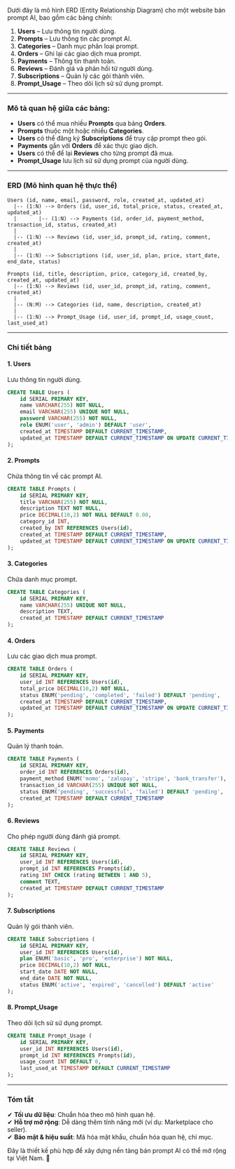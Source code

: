 Dưới đây là mô hình ERD (Entity Relationship Diagram) cho một website bán prompt AI, bao gồm các bảng chính:  

1. **Users** – Lưu thông tin người dùng.  
2. **Prompts** – Lưu thông tin các prompt AI.  
3. **Categories** – Danh mục phân loại prompt.  
4. **Orders** – Ghi lại các giao dịch mua prompt.  
5. **Payments** – Thông tin thanh toán.  
6. **Reviews** – Đánh giá và phản hồi từ người dùng.  
7. **Subscriptions** – Quản lý các gói thành viên.  
8. **Prompt_Usage** – Theo dõi lịch sử sử dụng prompt.  

---

### **Mô tả quan hệ giữa các bảng:**
- **Users** có thể mua nhiều **Prompts** qua bảng **Orders**.  
- **Prompts** thuộc một hoặc nhiều **Categories**.  
- **Users** có thể đăng ký **Subscriptions** để truy cập prompt theo gói.  
- **Payments** gắn với **Orders** để xác thực giao dịch.  
- **Users** có thể để lại **Reviews** cho từng prompt đã mua.  
- **Prompt_Usage** lưu lịch sử sử dụng prompt của người dùng.  

---

### **ERD (Mô hình quan hệ thực thể)**  
```plaintext
Users (id, name, email, password, role, created_at, updated_at)
  |-- (1:N) --> Orders (id, user_id, total_price, status, created_at, updated_at)
  |       |-- (1:N) --> Payments (id, order_id, payment_method, transaction_id, status, created_at)
  |
  |-- (1:N) --> Reviews (id, user_id, prompt_id, rating, comment, created_at)
  |
  |-- (1:N) --> Subscriptions (id, user_id, plan, price, start_date, end_date, status)

Prompts (id, title, description, price, category_id, created_by, created_at, updated_at)
  |-- (1:N) --> Reviews (id, user_id, prompt_id, rating, comment, created_at)
  |
  |-- (N:M) --> Categories (id, name, description, created_at)
  |
  |-- (1:N) --> Prompt_Usage (id, user_id, prompt_id, usage_count, last_used_at)
```

---

### **Chi tiết bảng**
#### **1. Users**
Lưu thông tin người dùng.  
```sql
CREATE TABLE Users (
    id SERIAL PRIMARY KEY,
    name VARCHAR(255) NOT NULL,
    email VARCHAR(255) UNIQUE NOT NULL,
    password VARCHAR(255) NOT NULL,
    role ENUM('user', 'admin') DEFAULT 'user',
    created_at TIMESTAMP DEFAULT CURRENT_TIMESTAMP,
    updated_at TIMESTAMP DEFAULT CURRENT_TIMESTAMP ON UPDATE CURRENT_TIMESTAMP
);
```

#### **2. Prompts**
Chứa thông tin về các prompt AI.  
```sql
CREATE TABLE Prompts (
    id SERIAL PRIMARY KEY,
    title VARCHAR(255) NOT NULL,
    description TEXT NOT NULL,
    price DECIMAL(10,2) NOT NULL DEFAULT 0.00,
    category_id INT,
    created_by INT REFERENCES Users(id),
    created_at TIMESTAMP DEFAULT CURRENT_TIMESTAMP,
    updated_at TIMESTAMP DEFAULT CURRENT_TIMESTAMP ON UPDATE CURRENT_TIMESTAMP
);
```

#### **3. Categories**
Chứa danh mục prompt.  
```sql
CREATE TABLE Categories (
    id SERIAL PRIMARY KEY,
    name VARCHAR(255) UNIQUE NOT NULL,
    description TEXT,
    created_at TIMESTAMP DEFAULT CURRENT_TIMESTAMP
);
```

#### **4. Orders**
Lưu các giao dịch mua prompt.  
```sql
CREATE TABLE Orders (
    id SERIAL PRIMARY KEY,
    user_id INT REFERENCES Users(id),
    total_price DECIMAL(10,2) NOT NULL,
    status ENUM('pending', 'completed', 'failed') DEFAULT 'pending',
    created_at TIMESTAMP DEFAULT CURRENT_TIMESTAMP,
    updated_at TIMESTAMP DEFAULT CURRENT_TIMESTAMP ON UPDATE CURRENT_TIMESTAMP
);
```

#### **5. Payments**
Quản lý thanh toán.  
```sql
CREATE TABLE Payments (
    id SERIAL PRIMARY KEY,
    order_id INT REFERENCES Orders(id),
    payment_method ENUM('momo', 'zalopay', 'stripe', 'bank_transfer'),
    transaction_id VARCHAR(255) UNIQUE NOT NULL,
    status ENUM('pending', 'successful', 'failed') DEFAULT 'pending',
    created_at TIMESTAMP DEFAULT CURRENT_TIMESTAMP
);
```

#### **6. Reviews**
Cho phép người dùng đánh giá prompt.  
```sql
CREATE TABLE Reviews (
    id SERIAL PRIMARY KEY,
    user_id INT REFERENCES Users(id),
    prompt_id INT REFERENCES Prompts(id),
    rating INT CHECK (rating BETWEEN 1 AND 5),
    comment TEXT,
    created_at TIMESTAMP DEFAULT CURRENT_TIMESTAMP
);
```

#### **7. Subscriptions**
Quản lý gói thành viên.  
```sql
CREATE TABLE Subscriptions (
    id SERIAL PRIMARY KEY,
    user_id INT REFERENCES Users(id),
    plan ENUM('basic', 'pro', 'enterprise') NOT NULL,
    price DECIMAL(10,2) NOT NULL,
    start_date DATE NOT NULL,
    end_date DATE NOT NULL,
    status ENUM('active', 'expired', 'cancelled') DEFAULT 'active'
);
```

#### **8. Prompt_Usage**
Theo dõi lịch sử sử dụng prompt.  
```sql
CREATE TABLE Prompt_Usage (
    id SERIAL PRIMARY KEY,
    user_id INT REFERENCES Users(id),
    prompt_id INT REFERENCES Prompts(id),
    usage_count INT DEFAULT 0,
    last_used_at TIMESTAMP DEFAULT CURRENT_TIMESTAMP
);
```

---

### **Tóm tắt**
✔ **Tối ưu dữ liệu**: Chuẩn hóa theo mô hình quan hệ.  
✔ **Hỗ trợ mở rộng**: Dễ dàng thêm tính năng mới (ví dụ: Marketplace cho seller).  
✔ **Bảo mật & hiệu suất**: Mã hóa mật khẩu, chuẩn hóa quan hệ, chỉ mục.  

Đây là thiết kế phù hợp để xây dựng nền tảng bán prompt AI có thể mở rộng tại Việt Nam. 🚀